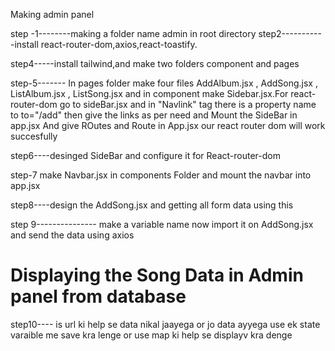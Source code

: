 Making admin panel

step -1--------making a folder name admin in root directory 
step2-----------install react-router-dom,axios,react-toastify.

step4-----install tailwind,and make two folders component and pages 

step-5------- In pages folder make four files  AddAlbum.jsx , AddSong.jsx , ListAlbum.jsx , ListSong.jsx and in component make Sidebar.jsx.For react-router-dom  go to sideBar.jsx and in "Navlink" tag there is a property name to to="/add" then give the links as per need and Mount the SideBar in app.jsx And give ROutes and Route in App.jsx our react router dom will work succesfully

step6----desinged SideBar and configure it for React-router-dom

step-7 make Navbar.jsx in components Folder and mount the navbar into app.jsx

step8----design the AddSong.jsx and getting all form data using this
<!-- onChange={(e) => setName(e.target.value)} value={name} -->

step 9--------------- make a variable name <!-- export const url = 'http://localhost:4000' -->
now import it on AddSong.jsx and send the data using axios  <!--const response = await axios.post(`${url}/api/song/add`,formData) --->

# Displaying the Song Data in Admin panel from database 
 step10----<!-- const response = await axios.get(`${url}/api/song/list`)  --> is url ki help se data nikal jaayega or jo data ayyega use ek state varaible me save kra lenge or use map ki help se displayv kra denge